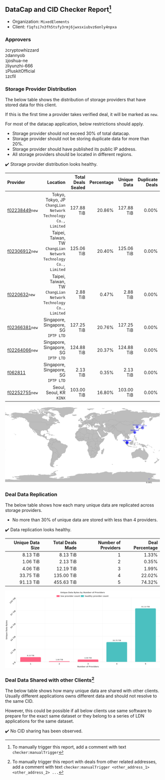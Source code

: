 ## DataCap and CID Checker Report[^1]
 - Organization: `MixedElements`
 - Client: `f1qfsi7n3fh5tsfy3rmj6jwxsxiubvz6only4npxa`
### Approvers
`2`cryptowhizzard<br/>`2`dannyob<br/>`1`joshua-ne<br/>`2`liyunzhi-666<br/>`1`PluskitOfficial<br/>`1`zcfil


### Storage Provider Distribution
The below table shows the distribution of storage providers that have stored data for this client.

If this is the first time a provider takes verified deal, it will be marked as `new`.

For most of the datacap application, below restrictions should apply.
 - Storage provider should not exceed 30% of total datacap.
 - Storage provider should not be storing duplicate data for more than 20%.
 - Storage provider should have published its public IP address.
 - All storage providers should be located in different regions.

✔️ Storage provider distribution looks healthy.

| Provider                                                    |                                                           Location | Total Deals Sealed | Percentage | Unique Data | Duplicate Deals |
| :---------------------------------------------------------- | -----------------------------------------------------------------: | -----------------: | ---------: | ----------: | --------------: |
| [f02238449](https://filfox.info/en/address/f02238449)`new`  |   Tokyo, Tokyo, JP<br/>`ChangLian Network Technology Co., Limited` |         127.88 TiB |     20.86% |  127.88 TiB |           0.00% |
| [f02306912](https://filfox.info/en/address/f02306912)`new`  | Taipei, Taiwan, TW<br/>`ChangLian Network Technology Co., Limited` |         125.06 TiB |     20.40% |  125.06 TiB |           0.00% |
| [f0220632](https://filfox.info/en/address/f0220632)`new`    | Taipei, Taiwan, TW<br/>`ChangLian Network Technology Co., Limited` |           2.88 TiB |      0.47% |    2.88 TiB |           0.00% |
| [f02366381](https://filfox.info/en/address/f02366381)`new`  |                            Singapore, Singapore, SG<br/>`IPTP LTD` |         127.25 TiB |     20.76% |  127.25 TiB |           0.00% |
| [f02264066](https://filfox.info/en/address/f02264066)`new`  |                            Singapore, Singapore, SG<br/>`IPTP LTD` |         124.88 TiB |     20.37% |  124.88 TiB |           0.00% |
| [f062811](https://filfox.info/en/address/f062811)           |                            Singapore, Singapore, SG<br/>`IPTP LTD` |           2.13 TiB |      0.35% |    2.13 TiB |           0.00% |
| [f02252755](https://filfox.info/en/address/f02252755)`new`  |                                        Seoul, Seoul, KR<br/>`KINX` |         103.00 TiB |     16.80% |  103.00 TiB |           0.00% |

<img src="https://raw.githubusercontent.com/data-preservation-programs/filplus-checker-assets/main/filecoin-project/filecoin-plus-large-datasets/issues/1561/1713160049238.png"/>

### Deal Data Replication
The below table shows how each many unique data are replicated across storage providers.

- No more than 30% of unique data are stored with less than 4 providers.

✔️ Data replication looks healthy.

| Unique Data Size | Total Deals Made | Number of Providers | Deal Percentage |
| ---------------: | ---------------: | ------------------: | --------------: |
|         8.13 TiB |         8.13 TiB |                   1 |           1.33% |
|         1.06 TiB |         2.13 TiB |                   2 |           0.35% |
|         4.06 TiB |        12.19 TiB |                   3 |           1.99% |
|        33.75 TiB |       135.00 TiB |                   4 |          22.02% |
|        91.13 TiB |       455.63 TiB |                   5 |          74.32% |

<img src="https://raw.githubusercontent.com/data-preservation-programs/filplus-checker-assets/main/filecoin-project/filecoin-plus-large-datasets/issues/1561/1713160049998.png"/>

### Deal Data Shared with other Clients[^3]
The below table shows how many unique data are shared with other clients.
Usually different applications owns different data and should not resolve to the same CID.

However, this could be possible if all below clients use same software to prepare for the exact same dataset or they belong to a series of LDN applications for the same dataset.

✔️ No CID sharing has been observed.

[^1]: To manually trigger this report, add a comment with text `checker:manualTrigger`

[^2]: Deals from those addresses are combined into this report as they are specified with `checker:manualTrigger`

[^3]: To manually trigger this report with deals from other related addresses, add a comment with text `checker:manualTrigger <other_address_1> <other_address_2> ...`
